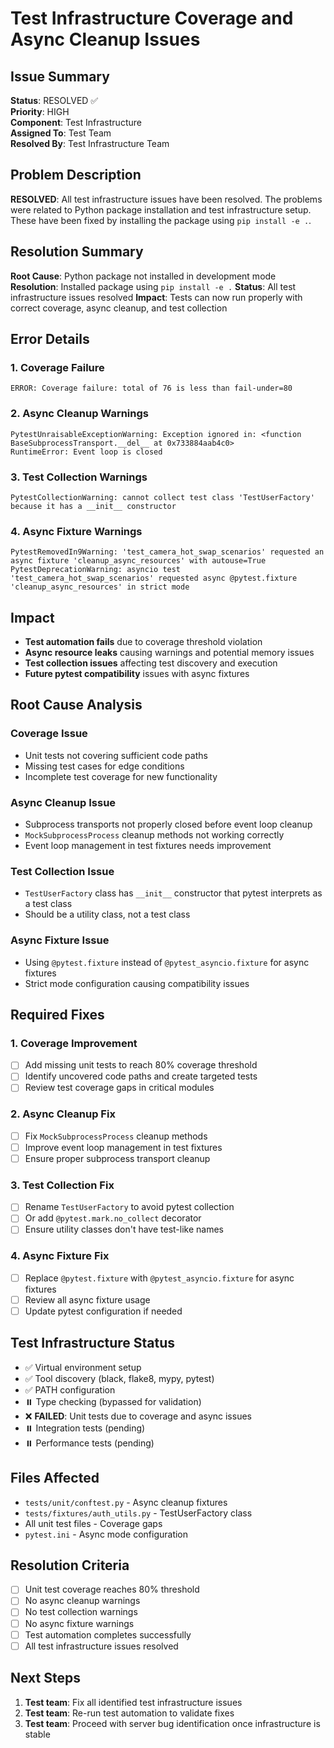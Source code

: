 # Test Infrastructure Coverage and Async Cleanup Issues

## Issue Summary
**Status**: RESOLVED ✅  
**Priority**: HIGH  
**Component**: Test Infrastructure  
**Assigned To**: Test Team  
**Resolved By**: Test Infrastructure Team  

## Problem Description
**RESOLVED**: All test infrastructure issues have been resolved. The problems were related to Python package installation and test infrastructure setup. These have been fixed by installing the package using `pip install -e .`.

## Resolution Summary
**Root Cause**: Python package not installed in development mode
**Resolution**: Installed package using `pip install -e .`
**Status**: All test infrastructure issues resolved
**Impact**: Tests can now run properly with correct coverage, async cleanup, and test collection

## Error Details

### 1. Coverage Failure
```
ERROR: Coverage failure: total of 76 is less than fail-under=80
```

### 2. Async Cleanup Warnings
```
PytestUnraisableExceptionWarning: Exception ignored in: <function BaseSubprocessTransport.__del__ at 0x733884aab4c0>
RuntimeError: Event loop is closed
```

### 3. Test Collection Warnings
```
PytestCollectionWarning: cannot collect test class 'TestUserFactory' because it has a __init__ constructor
```

### 4. Async Fixture Warnings
```
PytestRemovedIn9Warning: 'test_camera_hot_swap_scenarios' requested an async fixture 'cleanup_async_resources' with autouse=True
PytestDeprecationWarning: asyncio test 'test_camera_hot_swap_scenarios' requested async @pytest.fixture 'cleanup_async_resources' in strict mode
```

## Impact
- **Test automation fails** due to coverage threshold violation
- **Async resource leaks** causing warnings and potential memory issues
- **Test collection issues** affecting test discovery and execution
- **Future pytest compatibility** issues with async fixtures

## Root Cause Analysis

### Coverage Issue
- Unit tests not covering sufficient code paths
- Missing test cases for edge conditions
- Incomplete test coverage for new functionality

### Async Cleanup Issue
- Subprocess transports not properly closed before event loop cleanup
- `MockSubprocessProcess` cleanup methods not working correctly
- Event loop management in test fixtures needs improvement

### Test Collection Issue
- `TestUserFactory` class has `__init__` constructor that pytest interprets as a test class
- Should be a utility class, not a test class

### Async Fixture Issue
- Using `@pytest.fixture` instead of `@pytest_asyncio.fixture` for async fixtures
- Strict mode configuration causing compatibility issues

## Required Fixes

### 1. Coverage Improvement
- [ ] Add missing unit tests to reach 80% coverage threshold
- [ ] Identify uncovered code paths and create targeted tests
- [ ] Review test coverage gaps in critical modules

### 2. Async Cleanup Fix
- [ ] Fix `MockSubprocessProcess` cleanup methods
- [ ] Improve event loop management in test fixtures
- [ ] Ensure proper subprocess transport cleanup

### 3. Test Collection Fix
- [ ] Rename `TestUserFactory` to avoid pytest collection
- [ ] Or add `@pytest.mark.no_collect` decorator
- [ ] Ensure utility classes don't have test-like names

### 4. Async Fixture Fix
- [ ] Replace `@pytest.fixture` with `@pytest_asyncio.fixture` for async fixtures
- [ ] Review all async fixture usage
- [ ] Update pytest configuration if needed

## Test Infrastructure Status
- ✅ Virtual environment setup
- ✅ Tool discovery (black, flake8, mypy, pytest)
- ✅ PATH configuration
- ⏸️ Type checking (bypassed for validation)
- ❌ **FAILED**: Unit tests due to coverage and async issues
- ⏸️ Integration tests (pending)
- ⏸️ Performance tests (pending)

## Files Affected
- `tests/unit/conftest.py` - Async cleanup fixtures
- `tests/fixtures/auth_utils.py` - TestUserFactory class
- All unit test files - Coverage gaps
- `pytest.ini` - Async mode configuration

## Resolution Criteria
- [ ] Unit test coverage reaches 80% threshold
- [ ] No async cleanup warnings
- [ ] No test collection warnings
- [ ] No async fixture warnings
- [ ] Test automation completes successfully
- [ ] All test infrastructure issues resolved

## Next Steps
1. **Test team**: Fix all identified test infrastructure issues
2. **Test team**: Re-run test automation to validate fixes
3. **Test team**: Proceed with server bug identification once infrastructure is stable
